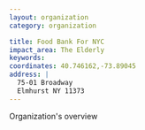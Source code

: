 ```yaml
---
layout: organization
category: organization

title: Food Bank For NYC
impact_area: The Elderly
keywords: 
coordinates: 40.746162,-73.89045
address: |
  75-01 Broadway
  Elmhurst NY 11373
---
```

Organization's overview

